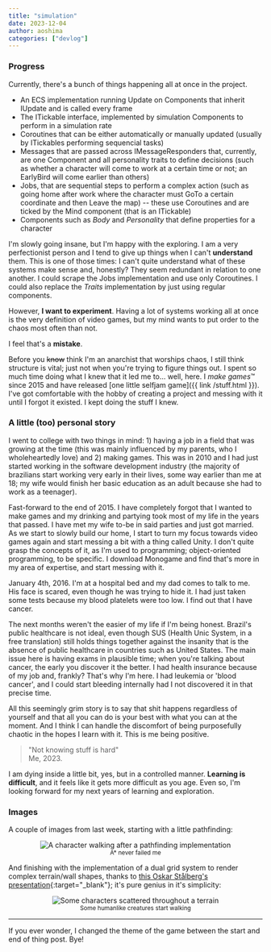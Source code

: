 ```yaml
---
title: "simulation"
date: 2023-12-04
author: aoshima
categories: ["devlog"]
---
```


### Progress

Currently, there's a bunch of things happening all at once in the project.

- An ECS implementation running Update on Components that inherit IUpdate and is called every frame
- The ITickable interface, implemented by simulation Components to perform in a simulation rate
- Coroutines that can be either automatically or manually updated (usually by ITickables performing sequencial tasks)
- Messages that are passed across IMessageResponders that, currently, are one Component and all personality traits to define decisions (such as whether a character will come to work at a certain time or not; an EarlyBird will come earlier than others)
- Jobs, that are sequential steps to perform a complex action (such as going home after work where the character must GoTo a certain coordinate and then Leave the map) -- these use Coroutines and are ticked by the Mind component (that is an ITickable)
- Components such as _Body_ and _Personality_ that define properties for a character

I'm slowly going insane, but I'm happy with the exploring. I am a very perfectionist person and I tend to give up things when I can't __understand__ them. This is one of those times: I can't quite understand what of these systems make sense and, honestly? They seem redundant in relation to one another. I could scrape the Jobs implementation and use only Coroutines. I could also replace the _Traits_ implementation by just using regular components.

However, __I want to experiment__. Having a lot of systems working all at once is the very definition of video games, but my mind wants to put order to the chaos most often than not.

I feel that's a __mistake__.

Before you <strike>know</strike> think I'm an anarchist that worships chaos, I still think structure is vital; just not when you're trying to figure things out. I spent so much time doing what I knew that it led me to... well, here. I _make games_™ since 2015 and have released [one little selfjam game]({{ link /stuff.html }}). I've got comfortable with the hobby of creating a project and messing with it until I forgot it existed. I kept doing the stuff I knew.

### A little (too) personal story

I went to college with two things in mind: 1) having a job in a field that was growing at the time (this was mainly influenced by my parents, who I wholeheartedly love) and 2) making games. This was in 2010 and I had just started working in the software development industry (the majority of brazilians start working very early in their lives, some way earlier than me at 18; my wife would finish her basic education as an adult because she had to work as a teenager).

Fast-forward to the end of 2015. I have completely forgot that I wanted to make games and my drinking and partying took most of my life in the years that passed. I have met my wife to-be in said parties and just got married. As we start to slowly build our home, I start to turn my focus towards video games again and start messing a bit with a thing called Unity. I don't quite grasp the concepts of it, as I'm used to programming; object-oriented programming, to be specific. I download Monogame and find that's more in my area of expertise, and start messing with it.

January 4th, 2016. I'm at a hospital bed and my dad comes to talk to me. His face is scared, even though he was trying to hide it. I had just taken some tests because my blood platelets were too low. I find out that I have cancer.

The next months weren't the easier of my life if I'm being honest. Brazil's public healthcare is not ideal, even though SUS (Health Unic System, in a free translation) still holds things together against the insanity that is the absence of public healthcare in countries such as United States. The main issue here is having exams in plausible time; when you're talking about cancer, the early you discover it the better. I had health insurance because of my job and, frankly? That's why I'm here. I had leukemia or 'blood cancer', and I could start bleeding internally had I not discovered it in that precise time.

All this seemingly grim story is to say that shit happens regardless of yourself and that all you can do is your best with what you can at the moment. And I think I can handle the discomfort of being purposefully chaotic in the hopes I learn with it. This is me being positive.

> "Not knowing stuff is hard"  
> Me, 2023.

I am dying inside a little bit, yes, but in a controlled manner. __Learning is difficult__, and it feels like it gets more difficult as you age. Even so, I'm looking forward for my next years of learning and exploration.  

### Images

A couple of images from last week, starting with a little pathfinding:

<p style="text-align: center;">
<img src="{{ site.baseurl }}/assets/images/2023-12-04-simulation/pathfinding.gif" alt="A character walking after a pathfinding implementation" />
<br/>
<sub>A* never failed me</sub>
</p>

And finishing with the implementation of a dual grid system to render complex terrain/wall shapes, thanks to [this Oskar Stålberg's presentation](https://www.youtube.com/watch?v=Uxeo9c-PX-w){:target="_blank"}; it's pure genius in it's simplicity:

<p style="text-align: center;">
<img src="{{ site.baseurl }}/assets/images/2023-12-04-simulation/dualgrid.png" alt="Some characters scattered throughout a terrain" />
<br/>
<sub>Some humanlike creatures start walking</sub>
</p>

---

If you ever wonder, I changed the theme of the game between the start and end of thing post. Bye!